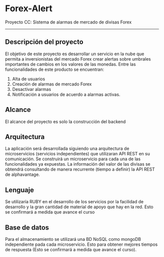 # Forex-Alert 
Proyecto CC: Sistema de alarmas de mercado de divisas Forex
***
## Descripción del proyecto 
El objetivo de este proyecto es desarrollar un servicio en la nube que permita a inversionistas del mercado Forex crear alertas sobre umbrales importantes de cambios en los valores de las monedas. Entre las funcionalidades de este producto se encuentran:
1. Alta de usuarios
2. Creación de alarmas de mercado Forex
4. Desactivar alarmas
5. Notificación a usuarios de acuerdo a alarmas activas.

## Alcance
El alcance del proyecto es solo la construcción del backend

## Arquitectura
La aplicación será desarrollada siguiendo una arquitectura de microservicios (servicios independientes) que utilizaran API REST en su comunicación. Se construirá un microservicio para cada una de las funcionalidades ya expuestas.
La información del valor de las divisas se obtendrá consultando de manera recurrente (tiempo a definir) la API REST de alphavantage.

## Lenguaje
Se utilizaría RUBY en el desarrollo de los servicios por la facilidad de desarrollo y la gran cantidad de material de apoyo que hay en la red. Esto se confirmará a medida que avance el curso

## Base de datos
Para el almacenamiento se utilizará una BD NoSQL como mongoDB independiente pada cada microservicio. Esto para obtener mejores tiempos de respuesta (Esto se confirmará a medida que avance el curso).




